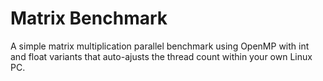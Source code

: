 # Matrix Benchmark
A simple matrix multiplication parallel benchmark using OpenMP with int and float variants that auto-ajusts the thread count within your own Linux PC.
